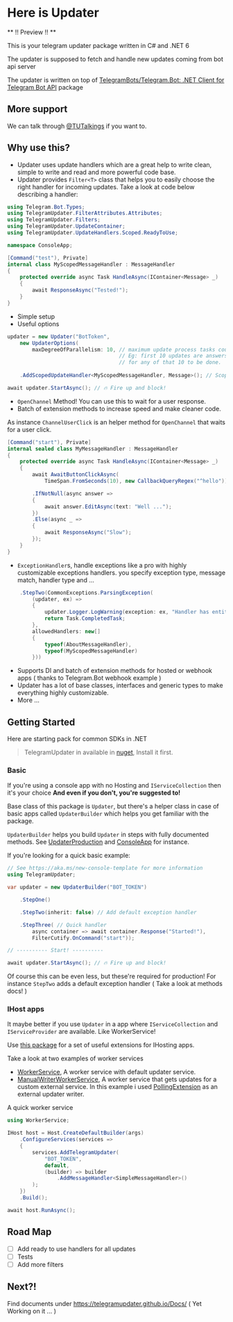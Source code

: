 # Here is **Updater**

** !! Preview !! **

This is your telegram updater package written in C# and .NET 6

The updater is supposed to fetch and handle new updates coming from bot api server

The updater is written on top of 
[TelegramBots/Telegram.Bot: .NET Client for Telegram Bot API](https://github.com/TelegramBots/Telegram.Bot) package

## More support

We can talk through [@TUTalkings](https://t.me/TUTalkings) if you want to.

## Why use this?

- Updater uses update handlers which are a great help to write clean, simple to write and read and more powerful code base.
- Updater provides `Filter<T>` class that helps you to easily choose the right handler for incoming updates.
Take a look at code below describing a handler:

```csharp
using Telegram.Bot.Types;
using TelegramUpdater.FilterAttributes.Attributes;
using TelegramUpdater.Filters;
using TelegramUpdater.UpdateContainer;
using TelegramUpdater.UpdateHandlers.Scoped.ReadyToUse;

namespace ConsoleApp;

[Command("test"), Private]
internal class MyScopedMessageHandler : MessageHandler
{
    protected override async Task HandleAsync(IContainer<Message> _)
    {
        await ResponseAsync("Tested!");
    }
}
```

- Simple setup
- Useful options
```cs
updater = new Updater("BotToken",
    new UpdaterOptions(
        maxDegreeOfParallelism: 10, // maximum update process tasks count at the same time
                                    // Eg: first 10 updates are answers quickly, but others should wait
                                    // for any of that 10 to be done.
                                    
    .AddScopedUpdateHandler<MyScopedMessageHandler, Message>(); // Scoped handler;

await updater.StartAsync(); // 🔥 Fire up and block!
```

- `OpenChannel` Method! You can use this to wait for a user response.
- Batch of extension methods to increase speed and make cleaner code.

As instance `ChannelUserClick` is an helper method for `OpenChannel` that waits for a user click.

```cs
[Command("start"), Private]
internal sealed class MyMessageHandler : MessageHandler
{
    protected override async Task HandleAsync(IContainer<Message> _)
    {
        await AwaitButtonClickAsync(
            TimeSpan.FromSeconds(10), new CallbackQueryRegex("^hello"))

        .IfNotNull(async answer =>
        {
            await answer.EditAsync(text: "Well ...");
        })
        .Else(async _ =>
        {
            await ResponseAsync("Slow");
        });
    }
}
```

- `ExceptionHandler`s, handle exceptions like a pro with highly customizable exceptions handlers. you specify exception type, message match, handler type and ...

```cs
    .StepTwo(CommonExceptions.ParsingException(
        (updater, ex) =>
        {
            updater.Logger.LogWarning(exception: ex, "Handler has entity parsing error!");
            return Task.CompletedTask;
        },
        allowedHandlers: new[]
        {
            typeof(AboutMessageHandler),
            typeof(MyScopedMessageHandler)
        }))
```

- Supports DI and batch of extension methods for hosted or webhook apps ( thanks to Telegram.Bot webhook example )
- Updater has a lot of base classes, interfaces and generic types to make everything highly customizable.
- More ...

## Getting Started

Here are starting pack for common SDKs in .NET

> TelegramUpdater in available in [nuget](https://www.nuget.org/packages/TelegramUpdater/), Install it first.

### Basic

If you're using a console app with no Hosting and `IServiceCollection` then it's your choice
**And even if you don't, you're suggested to!**

Base class of this package is `Updater`, but there's a helper class in case of basic apps called `UpdaterBuilder` which helps you
get familiar with the package.

`UpdaterBuilder` helps you build `Updater` in steps with fully documented methods.
See [UpdaterProduction](https://github.com/TelegramUpdater/TelegramUpdater/tree/master/Examples/UpdaterProduction) and
[ConsoleApp](https://github.com/TelegramUpdater/TelegramUpdater/tree/master/Examples/ConsoleApp) for instance.

If you're looking for a quick basic example:

```csharp
// See https://aka.ms/new-console-template for more information
using TelegramUpdater;

var updater = new UpdaterBuilder("BOT_TOKEN")

    .StepOne()

    .StepTwo(inherit: false) // Add default exception handler

    .StepThree( // Quick handler
        async container => await container.Response("Started!"),
        FilterCutify.OnCommand("start"));

// ---------- Start! ----------

await updater.StartAsync(); // 🔥 Fire up and block!
```

Of course this can be even less, but these're required for production! For instance `StepTwo` adds a default exception handler ( Take a look at methods docs! )

### IHost apps

It maybe better if you use `Updater` in a app where `IServiceCollection` and `IServiceProvider` are available. Like WorkerService!

Use [this package](https://www.nuget.org/packages/TelegramUpdater.Hosting/1.0.1) for a set of useful extensions for IHosting apps.

Take a look at two examples of worker services

- [WorkerService](https://github.com/TelegramUpdater/TelegramUpdater/tree/master/Examples/WorkerService), A worker service with default updater service.
- [ManualWriterWorkerService](https://github.com/TelegramUpdater/TelegramUpdater/tree/master/Examples/ManualWriterWorker), A worker service that gets updates for a custom external service. In this example i used [PollingExtension](https://github.com/TelegramBots/Telegram.Bot.Extensions.Polling) as an external updater writer.

A quick worker service

```csharp
using WorkerService;

IHost host = Host.CreateDefaultBuilder(args)
    .ConfigureServices(services =>
    {
        services.AddTelegramUpdater(
            "BOT_TOKEN",
            default,
            (builder) => builder
                .AddMessageHandler<SimpleMessageHandler>()
        );
    })
    .Build();

await host.RunAsync();
```

## Road Map

- [ ] Add ready to use handlers for all updates
- [ ] Tests
- [ ] Add more filters

## Next?!

Find documents under https://telegramupdater.github.io/Docs/ ( Yet Working on it ... )
